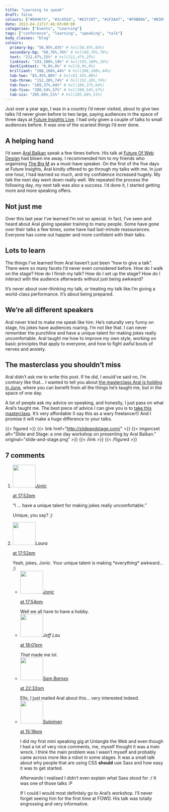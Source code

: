 ```yaml
---
title: "Learning to speak"
draft: false
colours: ["#b94674", "#3c455d", "#637197", "#1F2A47", "#F0B88A", "#03091E", "#f0f0f0"]
date: 2013-04-11T17:46:03+00:00
categories: ["Events", "Learning"]
tags: ["conference", "learning", "speaking", "talk"]
body_classes: "blog"
colours:
  primary-bg: "58,95%,83%" # hsl(58,95%,83%)
  secondary-bg: "60,76%,76%" # hsl(60,76%,76%)
  text: "212,47%,25%" # hsl(212,47%,25%)
  linktext: "193,100%,19%" # hsl(193,100%,19%)
  darklinktext: "0,0%,0%" # hsl(0,0%,0%)
  brilliant: "208,100%,44%" # hsl(208,100%,44%)
  tab-two: "83,45%,80%" # hsl(83,45%,80%)
  tab-three: "152,28%,74%" # hsl(152,28%,74%)
  tab-four: "189,37%,64%" # hsl(189,37%,64%)
  tab-five: "200,54%,57%" # hsl(200,54%,57%)
  tab-six: "205,68%,51%" # hsl(205,68%,51%)
---
```


Just over a year ago, I was in a country I’d never visited, about to give two talks I’d never given before to two large, paying audiences in the space of three days at [Future Insights Live](http://futureinsightslive.com/las-vegas-2012/). I had only given a couple of talks to small audiences before. It was one of the scariest things I’d ever done.

## A helping hand

I’d seen [Aral Balkan](http://aralbalkan.com) speak a few times before. His talk at [Future Of Web Design](http://futureofwebdesign.com/london-2011/) had blown me away. I recommended him to my friends who organising [The Big M](http://thebigm.mobi/) as a must-have speaker. On the first of the five days at Future Insights, Aral kindly offered to go through my talks with me. In just one hour, I had learned so much, and my confidence increased hugely. My talk the next day went down really well. We repeated the process the following day, my next talk was also a success. I’d done it, I started getting more and more speaking offers.

## Not just me

Over this last year I’ve learned I’m not so special. In fact, I’ve seen and heard about Aral giving speaker training to many people. Some have gone over their talks a few times, some have had last-minute reassurances. Everyone has come out happier and more confident with their talks.

## Lots to learn

The things I’ve learned from Aral haven’t just been “how to give a talk”. There were so many facets I’d never even considered before. How do I walk on the stage? How do I finish my talk? How do I set up the stage? How do I interact with the audience afterwards without just being awkward?

It’s never about over-thinking my talk, or treating my talk like I’m giving a world-class performance. It’s about being prepared.

## We’re all different speakers

Aral never tried to make me speak like him. He’s naturally very funny on stage, his jokes have audiences roaring. I’m not like that. I can never remember the punchline and have a unique talent for making jokes really uncomfortable. Aral taught me how to improve my own style, working on basic principles that apply to everyone, and how to fight awful bouts of nerves and anxiety.

## The masterclass you shouldn’t miss

Aral didn’t ask me to write this post. If he did, I would’ve said no, I’m contrary like that… I wanted to tell you about [the masterclass Aral is holding in June](http://slideandstage.com), where you can benefit from all the things he’s taught me, but in the space of one day.

A lot of people ask my advice on speaking, and honestly, I just pass on what Aral’s taught me. The best piece of advice *I* can give you is to [take this masterclass](http://slideandstage.com). It’s very affordable (I say this as a wary freelancer!) And I promise it will make a huge difference to your talks.

{{< figured >}}
  {{< link href="http://slideandstage.com/" >}}
  	{{< imgsrcset alt="Slide and Stage: a one day workshop on presenting by Aral Balkan." original="slide-and-stage.png" >}}
  {{< /link >}}
{{< /figured >}}

## 7 comments

<ol class="commentlist">
	<li class="comment even thread-even depth-1" id="li-comment-532">
			<div class="comment-author vcard">
			<img alt='' src='https://secure.gravatar.com/avatar/576951f66442b28f0dded221a59af51c?s=72&amp;d=mm&amp;r=g' srcset='https://secure.gravatar.com/avatar/576951f66442b28f0dded221a59af51c?s=144&amp;d=mm&amp;r=g 2x' class='avatar avatar-72 photo' height='72' width='72' /><cite class="fn"><a href='http://www.100yen.co.uk' rel='external nofollow' class='url'>Jonic</a></cite>
				<aside class="comment-meta commentmetadata"><p><a href="#comment-532"><time datetime="2013-04-11T17:52:15+00:00" pubdate class="published">
		 at <span class="hours">17:52pm</span></time></a></p>
	</aside>
	</div>
	<div class="comment-entry">
		“I &#8230; have a unique talent for making jokes really uncomfortable.”

Unique, you say? ;)
	</div>
</li>
	<li class="comment byuser comment-author-laura bypostauthor odd alt thread-odd thread-alt depth-1" id="li-comment-533">
			<div class="comment-author vcard">
			<img alt='' src='https://secure.gravatar.com/avatar/55bb2acf65203dbb95c35a83e62e9ae6?s=72&amp;d=mm&amp;r=g' srcset='https://secure.gravatar.com/avatar/55bb2acf65203dbb95c35a83e62e9ae6?s=144&amp;d=mm&amp;r=g 2x' class='avatar avatar-72 photo' height='72' width='72' /><cite class="fn">Laura</cite>
				<aside class="comment-meta commentmetadata"><p><a href="#comment-533"><time datetime="2013-04-11T17:52:56+00:00" pubdate class="published">
		 at <span class="hours">17:52pm</span></time></a></p>
	</aside>
	</div>
	<div class="comment-entry">
		Yeah, jokes, Jonic. Your unique talent is making *everything* awkward… ;)
	</div>
	<ul class="children">
		<li class="comment even depth-2" id="li-comment-534">
			<div class="comment-author vcard">
			<img alt='' src='https://secure.gravatar.com/avatar/576951f66442b28f0dded221a59af51c?s=72&amp;d=mm&amp;r=g' srcset='https://secure.gravatar.com/avatar/576951f66442b28f0dded221a59af51c?s=144&amp;d=mm&amp;r=g 2x' class='avatar avatar-72 photo' height='72' width='72' /><cite class="fn"><a href='http://www.100yen.co.uk/' rel='external nofollow' class='url'>Jonic</a></cite>
				<aside class="comment-meta commentmetadata"><p><a href="#comment-534"><time datetime="2013-04-11T17:54:48+00:00" pubdate class="published">
		 at <span class="hours">17:54pm</span></time></a></p>
	</aside>
	</div>
	<div class="comment-entry">
		Well we all have to have a hobby.
	</div>
</li>
	<li class="comment odd alt depth-2" id="li-comment-535">
			<div class="comment-author vcard">
			<img alt='' src='https://secure.gravatar.com/avatar/85b7c86eb0a62d8c1e5d5bfe52023d89?s=72&amp;d=mm&amp;r=g' srcset='https://secure.gravatar.com/avatar/85b7c86eb0a62d8c1e5d5bfe52023d89?s=144&amp;d=mm&amp;r=g 2x' class='avatar avatar-72 photo' height='72' width='72' /><cite class="fn">Jeff Lau</cite>
				<aside class="comment-meta commentmetadata"><p><a href="#comment-535"><time datetime="2013-04-11T18:01:31+00:00" pubdate class="published">
		 at <span class="hours">18:01pm</span></time></a></p>
	</aside>
	</div>
	<div class="comment-entry">
		<i>That</i> made me lol.
		</div>
	</li>
	<li class="comment even thread-even depth-1" id="li-comment-536">
			<div class="comment-author vcard">
			<img alt='' src='https://secure.gravatar.com/avatar/3abd4d4780f8bddabb22498f796b71b0?s=72&amp;d=mm&amp;r=g' srcset='https://secure.gravatar.com/avatar/3abd4d4780f8bddabb22498f796b71b0?s=144&amp;d=mm&amp;r=g 2x' class='avatar avatar-72 photo' height='72' width='72' /><cite class="fn"><a href='http://www.thesambarnes.com' rel='external nofollow' class='url'>Sam Barnes</a></cite>
				<aside class="comment-meta commentmetadata"><p><a href="#comment-536"><time datetime="2013-04-18T22:32:35+00:00" pubdate class="published">
		 at <span class="hours">22:32pm</span></time></a></p>
	</aside>
	</div>
	<div class="comment-entry">
		Ello, I just mailed Aral about this&#8230; very interested indeed.
	</div>
</li>
	<li class="comment odd alt thread-odd thread-alt depth-1" id="li-comment-538">
			<div class="comment-author vcard">
			<img alt='' src='https://secure.gravatar.com/avatar/95b59031bc69309bb0b979ec71fc3afc?s=72&amp;d=mm&amp;r=g' srcset='https://secure.gravatar.com/avatar/95b59031bc69309bb0b979ec71fc3afc?s=144&amp;d=mm&amp;r=g 2x' class='avatar avatar-72 photo' height='72' width='72' /><cite class="fn"><a href='http://twitter.com/sulcalibur' rel='external nofollow' class='url'>Suleiman</a></cite>
				<aside class="comment-meta commentmetadata"><p><a href="#comment-538"><time datetime="2013-05-20T15:18:23+00:00" pubdate class="published">
		 at <span class="hours">15:18pm</span></time></a></p>
	</aside>
	</div>
	<div class="comment-entry">
		I did my first mini speaking gig at Untangle the Web and even though I had a lot of very nice comments, me, myself thought it was a train wreck. I think the main problem was I wasn’t myself and probably came across more like a robot in some stages. It was a small talk about why people that are using CSS <b>should</b> use Sass and how easy it was to get started.

Afterwards I realised I didn’t even explain what Sass stood for :/ It was one of those talks :P

If I could I would most definitely go to Aral’s workshop. I’ll never forget seeing him for the first time at FOWD. His talk was totally engrossing and very informative.
	</div>
</li>
</ol>
